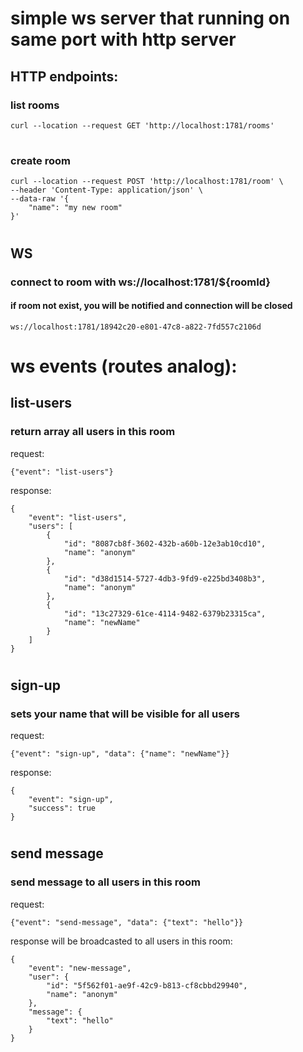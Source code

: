 # simple ws server that running on same port with http server

## HTTP endpoints:
### list rooms
```
curl --location --request GET 'http://localhost:1781/rooms'
```
#
### create room 
```
curl --location --request POST 'http://localhost:1781/room' \
--header 'Content-Type: application/json' \
--data-raw '{
    "name": "my new room"
}'
```
#

## WS
### connect to room with ws://localhost:1781/${roomId}
#### if room not exist, you will be  notified and connection will be closed
```
ws://localhost:1781/18942c20-e801-47c8-a822-7fd557c2106d
```

# ws events (routes analog):
## list-users
### return array all users in this room

request: 
```
{"event": "list-users"}
```
response:
```
{
    "event": "list-users",
    "users": [
        {
            "id": "8087cb8f-3602-432b-a60b-12e3ab10cd10",
            "name": "anonym"
        },
        {
            "id": "d38d1514-5727-4db3-9fd9-e225bd3408b3",
            "name": "anonym"
        },
        {
            "id": "13c27329-61ce-4114-9482-6379b23315ca",
            "name": "newName"
        }
    ]
}
```
#
## sign-up
### sets your name that will be visible for all users 

request: 
```
{"event": "sign-up", "data": {"name": "newName"}}
```
response:
```
{
    "event": "sign-up",
    "success": true
}
```
#
## send message
### send message to all users in this room

request: 
```
{"event": "send-message", "data": {"text": "hello"}}
```
response will be broadcasted to all users in this room:
```
{
    "event": "new-message",
    "user": {
        "id": "5f562f01-ae9f-42c9-b813-cf8cbbd29940",
        "name": "anonym"
    },
    "message": {
        "text": "hello"
    }
}
```
#